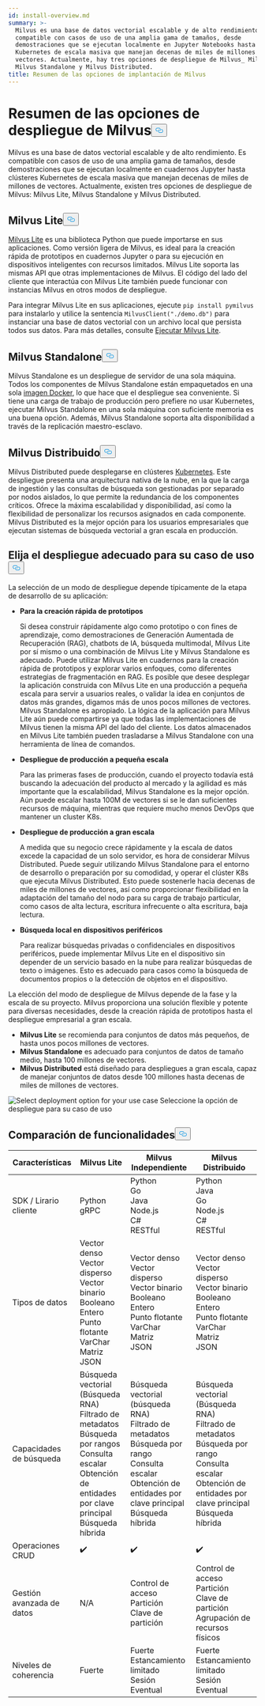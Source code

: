 ```yaml
---
id: install-overview.md
summary: >-
  Milvus es una base de datos vectorial escalable y de alto rendimiento. Es
  compatible con casos de uso de una amplia gama de tamaños, desde
  demostraciones que se ejecutan localmente en Jupyter Notebooks hasta clústeres
  Kubernetes de escala masiva que manejan decenas de miles de millones de
  vectores. Actualmente, hay tres opciones de despliegue de Milvus_ Milvus Lite,
  Milvus Standalone y Milvus Distributed.
title: Resumen de las opciones de implantación de Milvus
---
```

<h1 id="Overview-of-Milvus-Deployment-Options" class="common-anchor-header">Resumen de las opciones de despliegue de Milvus<button data-href="#Overview-of-Milvus-Deployment-Options" class="anchor-icon" translate="no">
      <svg translate="no"
        aria-hidden="true"
        focusable="false"
        height="20"
        version="1.1"
        viewBox="0 0 16 16"
        width="16"
      >
        <path
          fill="#0092E4"
          fill-rule="evenodd"
          d="M4 9h1v1H4c-1.5 0-3-1.69-3-3.5S2.55 3 4 3h4c1.45 0 3 1.69 3 3.5 0 1.41-.91 2.72-2 3.25V8.59c.58-.45 1-1.27 1-2.09C10 5.22 8.98 4 8 4H4c-.98 0-2 1.22-2 2.5S3 9 4 9zm9-3h-1v1h1c1 0 2 1.22 2 2.5S13.98 12 13 12H9c-.98 0-2-1.22-2-2.5 0-.83.42-1.64 1-2.09V6.25c-1.09.53-2 1.84-2 3.25C6 11.31 7.55 13 9 13h4c1.45 0 3-1.69 3-3.5S14.5 6 13 6z"
        ></path>
      </svg>
    </button></h1><p>Milvus es una base de datos vectorial escalable y de alto rendimiento. Es compatible con casos de uso de una amplia gama de tamaños, desde demostraciones que se ejecutan localmente en cuadernos Jupyter hasta clústeres Kubernetes de escala masiva que manejan decenas de miles de millones de vectores. Actualmente, existen tres opciones de despliegue de Milvus: Milvus Lite, Milvus Standalone y Milvus Distributed.</p>
<h2 id="Milvus-Lite" class="common-anchor-header">Milvus Lite<button data-href="#Milvus-Lite" class="anchor-icon" translate="no">
      <svg translate="no"
        aria-hidden="true"
        focusable="false"
        height="20"
        version="1.1"
        viewBox="0 0 16 16"
        width="16"
      >
        <path
          fill="#0092E4"
          fill-rule="evenodd"
          d="M4 9h1v1H4c-1.5 0-3-1.69-3-3.5S2.55 3 4 3h4c1.45 0 3 1.69 3 3.5 0 1.41-.91 2.72-2 3.25V8.59c.58-.45 1-1.27 1-2.09C10 5.22 8.98 4 8 4H4c-.98 0-2 1.22-2 2.5S3 9 4 9zm9-3h-1v1h1c1 0 2 1.22 2 2.5S13.98 12 13 12H9c-.98 0-2-1.22-2-2.5 0-.83.42-1.64 1-2.09V6.25c-1.09.53-2 1.84-2 3.25C6 11.31 7.55 13 9 13h4c1.45 0 3-1.69 3-3.5S14.5 6 13 6z"
        ></path>
      </svg>
    </button></h2><p><a href="https://milvus.io/docs/milvus_lite.md">Milvus Lite</a> es una biblioteca Python que puede importarse en sus aplicaciones. Como versión ligera de Milvus, es ideal para la creación rápida de prototipos en cuadernos Jupyter o para su ejecución en dispositivos inteligentes con recursos limitados. Milvus Lite soporta las mismas API que otras implementaciones de Milvus. El código del lado del cliente que interactúa con Milvus Lite también puede funcionar con instancias Milvus en otros modos de despliegue.</p>
<p>Para integrar Milvus Lite en sus aplicaciones, ejecute <code translate="no">pip install pymilvus</code> para instalarlo y utilice la sentencia <code translate="no">MilvusClient(&quot;./demo.db&quot;)</code> para instanciar una base de datos vectorial con un archivo local que persista todos sus datos. Para más detalles, consulte <a href="https://milvus.io/docs/milvus_lite.md">Ejecutar Milvus Lite</a>.</p>
<h2 id="Milvus-Standalone" class="common-anchor-header">Milvus Standalone<button data-href="#Milvus-Standalone" class="anchor-icon" translate="no">
      <svg translate="no"
        aria-hidden="true"
        focusable="false"
        height="20"
        version="1.1"
        viewBox="0 0 16 16"
        width="16"
      >
        <path
          fill="#0092E4"
          fill-rule="evenodd"
          d="M4 9h1v1H4c-1.5 0-3-1.69-3-3.5S2.55 3 4 3h4c1.45 0 3 1.69 3 3.5 0 1.41-.91 2.72-2 3.25V8.59c.58-.45 1-1.27 1-2.09C10 5.22 8.98 4 8 4H4c-.98 0-2 1.22-2 2.5S3 9 4 9zm9-3h-1v1h1c1 0 2 1.22 2 2.5S13.98 12 13 12H9c-.98 0-2-1.22-2-2.5 0-.83.42-1.64 1-2.09V6.25c-1.09.53-2 1.84-2 3.25C6 11.31 7.55 13 9 13h4c1.45 0 3-1.69 3-3.5S14.5 6 13 6z"
        ></path>
      </svg>
    </button></h2><p>Milvus Standalone es un despliegue de servidor de una sola máquina. Todos los componentes de Milvus Standalone están empaquetados en una sola <a href="https://milvus.io/docs/install_standalone-docker.md">imagen Docker</a>, lo que hace que el despliegue sea conveniente. Si tiene una carga de trabajo de producción pero prefiere no usar Kubernetes, ejecutar Milvus Standalone en una sola máquina con suficiente memoria es una buena opción. Además, Milvus Standalone soporta alta disponibilidad a través de la replicación maestro-esclavo.</p>
<h2 id="Milvus-Distributed" class="common-anchor-header">Milvus Distribuido<button data-href="#Milvus-Distributed" class="anchor-icon" translate="no">
      <svg translate="no"
        aria-hidden="true"
        focusable="false"
        height="20"
        version="1.1"
        viewBox="0 0 16 16"
        width="16"
      >
        <path
          fill="#0092E4"
          fill-rule="evenodd"
          d="M4 9h1v1H4c-1.5 0-3-1.69-3-3.5S2.55 3 4 3h4c1.45 0 3 1.69 3 3.5 0 1.41-.91 2.72-2 3.25V8.59c.58-.45 1-1.27 1-2.09C10 5.22 8.98 4 8 4H4c-.98 0-2 1.22-2 2.5S3 9 4 9zm9-3h-1v1h1c1 0 2 1.22 2 2.5S13.98 12 13 12H9c-.98 0-2-1.22-2-2.5 0-.83.42-1.64 1-2.09V6.25c-1.09.53-2 1.84-2 3.25C6 11.31 7.55 13 9 13h4c1.45 0 3-1.69 3-3.5S14.5 6 13 6z"
        ></path>
      </svg>
    </button></h2><p>Milvus Distributed puede desplegarse en clústeres <a href="https://milvus.io/docs/install_cluster-milvusoperator.md">Kubernetes</a>. Este despliegue presenta una arquitectura nativa de la nube, en la que la carga de ingestión y las consultas de búsqueda son gestionadas por separado por nodos aislados, lo que permite la redundancia de los componentes críticos. Ofrece la máxima escalabilidad y disponibilidad, así como la flexibilidad de personalizar los recursos asignados en cada componente. Milvus Distributed es la mejor opción para los usuarios empresariales que ejecutan sistemas de búsqueda vectorial a gran escala en producción.</p>
<h2 id="Choose-the-Right-Deployment-for-Your-Use-Case" class="common-anchor-header">Elija el despliegue adecuado para su caso de uso<button data-href="#Choose-the-Right-Deployment-for-Your-Use-Case" class="anchor-icon" translate="no">
      <svg translate="no"
        aria-hidden="true"
        focusable="false"
        height="20"
        version="1.1"
        viewBox="0 0 16 16"
        width="16"
      >
        <path
          fill="#0092E4"
          fill-rule="evenodd"
          d="M4 9h1v1H4c-1.5 0-3-1.69-3-3.5S2.55 3 4 3h4c1.45 0 3 1.69 3 3.5 0 1.41-.91 2.72-2 3.25V8.59c.58-.45 1-1.27 1-2.09C10 5.22 8.98 4 8 4H4c-.98 0-2 1.22-2 2.5S3 9 4 9zm9-3h-1v1h1c1 0 2 1.22 2 2.5S13.98 12 13 12H9c-.98 0-2-1.22-2-2.5 0-.83.42-1.64 1-2.09V6.25c-1.09.53-2 1.84-2 3.25C6 11.31 7.55 13 9 13h4c1.45 0 3-1.69 3-3.5S14.5 6 13 6z"
        ></path>
      </svg>
    </button></h2><p>La selección de un modo de despliegue depende típicamente de la etapa de desarrollo de su aplicación:</p>
<ul>
<li><p><strong>Para la creación rápida de prototipos</strong></p>
<p>Si desea construir rápidamente algo como prototipo o con fines de aprendizaje, como demostraciones de Generación Aumentada de Recuperación (RAG), chatbots de IA, búsqueda multimodal, Milvus Lite por sí mismo o una combinación de Milvus Lite y Milvus Standalone es adecuado. Puede utilizar Milvus Lite en cuadernos para la creación rápida de prototipos y explorar varios enfoques, como diferentes estrategias de fragmentación en RAG. Es posible que desee desplegar la aplicación construida con Milvus Lite en una producción a pequeña escala para servir a usuarios reales, o validar la idea en conjuntos de datos más grandes, digamos más de unos pocos millones de vectores. Milvus Standalone es apropiado. La lógica de la aplicación para Milvus Lite aún puede compartirse ya que todas las implementaciones de Milvus tienen la misma API del lado del cliente. Los datos almacenados en Milvus Lite también pueden trasladarse a Milvus Standalone con una herramienta de línea de comandos.</p></li>
<li><p><strong>Despliegue de producción a pequeña escala</strong></p>
<p>Para las primeras fases de producción, cuando el proyecto todavía está buscando la adecuación del producto al mercado y la agilidad es más importante que la escalabilidad, Milvus Standalone es la mejor opción. Aún puede escalar hasta 100M de vectores si se le dan suficientes recursos de máquina, mientras que requiere mucho menos DevOps que mantener un cluster K8s.</p></li>
<li><p><strong>Despliegue de producción a gran escala</strong></p>
<p>A medida que su negocio crece rápidamente y la escala de datos excede la capacidad de un solo servidor, es hora de considerar Milvus Distributed. Puede seguir utilizando Milvus Standalone para el entorno de desarrollo o preparación por su comodidad, y operar el clúster K8s que ejecuta Milvus Distributed. Esto puede sostenerle hacia decenas de miles de millones de vectores, así como proporcionar flexibilidad en la adaptación del tamaño del nodo para su carga de trabajo particular, como casos de alta lectura, escritura infrecuente o alta escritura, baja lectura.</p></li>
<li><p><strong>Búsqueda local en dispositivos periféricos</strong></p>
<p>Para realizar búsquedas privadas o confidenciales en dispositivos periféricos, puede implementar Milvus Lite en el dispositivo sin depender de un servicio basado en la nube para realizar búsquedas de texto o imágenes. Esto es adecuado para casos como la búsqueda de documentos propios o la detección de objetos en el dispositivo.</p></li>
</ul>
<p>La elección del modo de despliegue de Milvus depende de la fase y la escala de su proyecto. Milvus proporciona una solución flexible y potente para diversas necesidades, desde la creación rápida de prototipos hasta el despliegue empresarial a gran escala.</p>
<ul>
<li><strong>Milvus Lite</strong> se recomienda para conjuntos de datos más pequeños, de hasta unos pocos millones de vectores.</li>
<li><strong>Milvus Standalone</strong> es adecuado para conjuntos de datos de tamaño medio, hasta 100 millones de vectores.</li>
<li><strong>Milvus Distributed</strong> está diseñado para despliegues a gran escala, capaz de manejar conjuntos de datos desde 100 millones hasta decenas de miles de millones de vectores.</li>
</ul>
<p>
  
   <span class="img-wrapper"> <img translate="no" src="/docs/v2.4.x/assets/select-deployment-option.png" alt="Select deployment option for your use case" class="doc-image" id="select-deployment-option-for-your-use-case" />
   </span> <span class="img-wrapper"> <span>Seleccione la opción de despliegue para su caso de uso</span> </span></p>
<h2 id="Comparison-on-functionalities" class="common-anchor-header">Comparación de funcionalidades<button data-href="#Comparison-on-functionalities" class="anchor-icon" translate="no">
      <svg translate="no"
        aria-hidden="true"
        focusable="false"
        height="20"
        version="1.1"
        viewBox="0 0 16 16"
        width="16"
      >
        <path
          fill="#0092E4"
          fill-rule="evenodd"
          d="M4 9h1v1H4c-1.5 0-3-1.69-3-3.5S2.55 3 4 3h4c1.45 0 3 1.69 3 3.5 0 1.41-.91 2.72-2 3.25V8.59c.58-.45 1-1.27 1-2.09C10 5.22 8.98 4 8 4H4c-.98 0-2 1.22-2 2.5S3 9 4 9zm9-3h-1v1h1c1 0 2 1.22 2 2.5S13.98 12 13 12H9c-.98 0-2-1.22-2-2.5 0-.83.42-1.64 1-2.09V6.25c-1.09.53-2 1.84-2 3.25C6 11.31 7.55 13 9 13h4c1.45 0 3-1.69 3-3.5S14.5 6 13 6z"
        ></path>
      </svg>
    </button></h2><table>
<thead>
<tr><th>Características</th><th>Milvus Lite</th><th>Milvus Independiente</th><th>Milvus Distribuido</th></tr>
</thead>
<tbody>
<tr><td>SDK / Lirario cliente</td><td>Python<br/>gRPC</td><td>Python<br/>Go<br/>Java<br/>Node.js<br/>C#<br/>RESTful</td><td>Python<br/>Java<br/>Go<br/>Node.js<br/>C#<br/>RESTful</td></tr>
<tr><td>Tipos de datos</td><td>Vector denso<br/>Vector disperso<br/>Vector binario<br/>Booleano<br/>Entero<br/>Punto flotante<br/>VarChar<br/>Matriz<br/>JSON</td><td>Vector denso<br/>Vector disperso<br/>Vector binario<br/>Booleano<br/>Entero<br/>Punto flotante<br/>VarChar<br/>Matriz<br/>JSON</td><td>Vector denso<br/>Vector disperso<br/>Vector binario<br/>Booleano<br/>Entero<br/>Punto flotante<br/>VarChar<br/>Matriz<br/>JSON</td></tr>
<tr><td>Capacidades de búsqueda</td><td>Búsqueda vectorial (Búsqueda RNA)<br/>Filtrado de metadatos<br/>Búsqueda por rangos<br/>Consulta escalar<br/>Obtención de entidades por clave principal<br/>Búsqueda híbrida</td><td>Búsqueda vectorial (búsqueda RNA)<br/>Filtrado de metadatos<br/>Búsqueda por rango<br/>Consulta escalar<br/>Obtención de entidades por clave principal<br/>Búsqueda híbrida</td><td>Búsqueda vectorial (Búsqueda RNA)<br/>Filtrado de metadatos<br/>Búsqueda por rango<br/>Consulta escalar<br/>Obtención de entidades por clave principal<br/>Búsqueda híbrida</td></tr>
<tr><td>Operaciones CRUD</td><td>✔️</td><td>✔️</td><td>✔️</td></tr>
<tr><td>Gestión avanzada de datos</td><td>N/A</td><td>Control de acceso<br/>Partición<br/>Clave de partición</td><td>Control de acceso<br/>Partición<br/>Clave de partición<br/>Agrupación de recursos físicos</td></tr>
<tr><td>Niveles de coherencia</td><td>Fuerte</td><td>Fuerte<br/>Estancamiento limitado<br/>Sesión<br/>Eventual</td><td>Fuerte<br/>Estancamiento limitado<br/>Sesión<br/>Eventual</td></tr>
</tbody>
</table>
